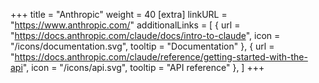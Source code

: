 +++
title = "Anthropic"
weight = 40
[extra]
linkURL = "https://www.anthropic.com/"
additionalLinks = [
  { url = "https://docs.anthropic.com/claude/docs/intro-to-claude", icon = "/icons/documentation.svg", tooltip = "Documentation" },
  { url = "https://docs.anthropic.com/claude/reference/getting-started-with-the-api", icon = "/icons/api.svg", tooltip = "API reference" },
]
+++